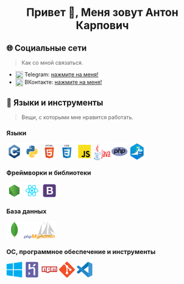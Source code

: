<div align="center">
  <h1>Привет 👋, Меня зовут Антон Карпович</h1>
</div>

<h2>🌐 Социальные сети</h2>

> Как со мной связаться.

- <img src="https://www.svgrepo.com/show/349527/telegram.svg" align='center' height="20" width="20" /> Telegram: [нажмите на меня!](https://t.me/er_panda)
- <img src="https://www.svgrepo.com/show/303449/vk-1-logo.svg" align='center' height="20" width="20" /> ВКонтакте: [нажмите на меня!](https://vk.com/zarn1_by)


<h2>🔨 Языки и инструменты</h2>

> Вещи, с которыми мне нравится работать.

<h3> Языки </h3>

<div style='display: flex'>
  <img src="./ресурсы/c++.svg" width="42" alt="C++" /> &nbsp;
  <img src="./ресурсы/python.svg" width="42" alt="Python" /> &nbsp;
  <img src="./ресурсы/html.svg" width="42" alt="HTML" /> &nbsp;
  <img src="./ресурсы/css.svg" width="42" alt="CSS" /> &nbsp;
  <img src="./ресурсы/javascript.svg" width="42" alt="JavaScript" /> &nbsp;
  <img src="./ресурсы/java.svg" width="42" alt="Java" /> &nbsp;
  <img src="./ресурсы/php.svg" width="42" alt="PHP" /> &nbsp;
  <img src="./ресурсы/sql.svg" width="42" alt="SQL" /> &nbsp;
</div>
  
<h3> Фреймворки и библиотеки </h3>

<div style='display: flex'>
  <img src="./ресурсы/node.svg" width="42" alt="NodeJS" /> &nbsp;
  <img src="./ресурсы/react.svg" width="42" alt="React" /> &nbsp;
  <img src="./ресурсы/bootstrap.svg" width="42" alt="Bootstrap" /> &nbsp;
</div>

<h3> База данных </h3>

<div style='display: flex'>
  <img src="./ресурсы/mongodb.svg" width="42" alt="MongoDB" /> &nbsp;
  <img src="./ресурсы/phpmyadmin.svg" width="84" alt="PhpMyAdmin" /> &nbsp;
</div>
  
<h3> ОС, программное обеспечение и инструменты </h3>

<div style='display: flex'>
  <img src="./ресурсы/windows.svg" width="42" alt="Windows" /> &nbsp;
  <img src="./ресурсы/heroku.svg" width="42" alt="Heroku" /> &nbsp;
  <img src="./ресурсы/npm.svg" width="42" alt="NPM" /> &nbsp;
  <img src="./ресурсы/git.svg" width="42" alt="Git" /> &nbsp;
  <img src="./ресурсы/vscode.svg" width="42" alt="VSCode" /> &nbsp;
</div>
